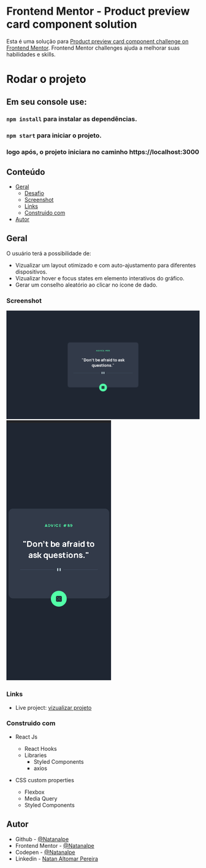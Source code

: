 # Frontend Mentor - Product preview card component solution

Esta é uma solução para [Product preview card component challenge on Frontend Mentor](https://www.frontendmentor.io/challenges/product-preview-card-component-GO7UmttRfa). Frontend Mentor challenges ajuda a melhorar suas habilidades e skills.

# Rodar o projeto

## Em seu console use:

### `npm install` para instalar as dependências.

### `npm start` para iniciar o projeto.

### logo após, o projeto iniciara no caminho https://localhost:3000

## Conteúdo

- [Geral](#geral)
  - [Desafio](#o-desafio)
  - [Screenshot](#screenshot)
  - [Links](#links)
  - [Construido com](#Construido-com)
- [Autor](#author)

## Geral

 O usuário terá a possibilidade de:

- Vizualizar um layout otimizado e com auto-ajustamento para diferentes dispositivos.
- Vizualizar hover e focus states em elemento interativos do gráfico.
- Gerar um conselho aleatório ao clicar no ícone de dado.

### Screenshot

![](./src/markdown/screenshot-1.png)
![](./src/markdown/screenshot-2.png)


### Links

- Live project: [vizualizar projeto](https://relaxed-paprenjak-80db05.netlify.app/)


### Construido com


- React Js
  - React Hooks
  - Libraries
    - Styled Components
    - axios

- CSS custom properties
  - Flexbox
  - Media Query
  - Styled Components


## Autor

- Github - [@Natanalpe](https://github.com/natanalpe)
- Frontend Mentor - [@Natanalpe](https://www.frontendmentor.io/profile/Natanalpe)
- Codepen - [@Natanalpe](https://codepen.io/natanalpe)
- Linkedin - [Natan Altomar Pereira](https://www.linkedin.com/in/natanalpe14/)

